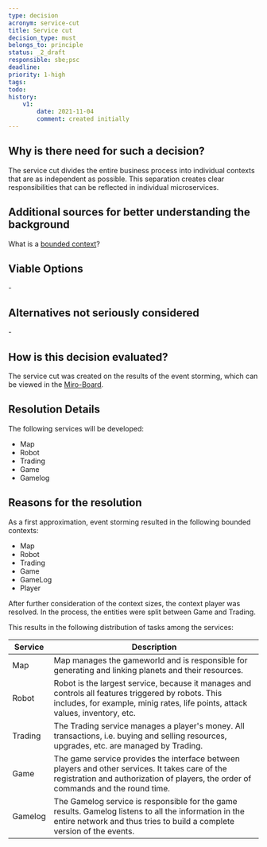 ```yaml
---
type: decision
acronym: service-cut
title: Service cut
decision_type: must
belongs_to: principle
status: _2_draft
responsible: sbe;psc
deadline:
priority: 1-high
tags: 
todo:
history:
    v1:
        date: 2021-11-04
        comment: created initially
---
```


## Why is there need for such a decision?
The service cut divides the entire business process into individual contexts that are as independent as possible. This separation creates clear responsibilities that can be reflected in individual microservices. 

## Additional sources for better understanding the background
What is a [bounded context](https://martinfowler.com/bliki/BoundedContext.html)?

## Viable Options
\-

## Alternatives not seriously considered
\-

## How is this decision evaluated?
The service cut was created on the results of the event storming, which can be viewed in the [Miro-Board](https://miro.com/welcomeonboard/d3A0T3duaVhuRzhVbjc1eFBWRWxVQnR5UkNQZWRqY2hpeW1TRVBsWkRRbUFJNThwZ2h2c3ZtcmNsQWlQWWdOenwzMDc0NDU3MzYzNjI4NDEyODM4?invite_link_id=504632100485).

## Resolution Details
The following services will be developed:
- Map
- Robot
- Trading
- Game
- Gamelog

## Reasons for the resolution
As a first approximation, event storming resulted in the following bounded contexts:
- Map
- Robot
- Trading
- Game
- GameLog
- Player

After further consideration of the context sizes, the context player was resolved. In the process, the entities were split between Game and Trading.

This results in the following distribution of tasks among the services:


| Service  | Description  |
|---|---|
| Map  | Map manages the gameworld and is responsible for generating and linking planets and their resources.  |
| Robot  |  Robot is the largest service, because it manages and controls all features triggered by robots. This includes, for example, minig rates, life points, attack values, inventory, etc. |
| Trading  | The Trading service manages a player's money. All transactions, i.e. buying and selling resources, upgrades, etc. are managed by Trading.   |
| Game  | The game service provides the interface between players and other services. It takes care of the registration and authorization of players, the order of commands and the round time. |
| Gamelog  |  The Gamelog service is responsible for the game results. Gamelog listens to all the information in the entire network and thus tries to build a complete version of the events. |
